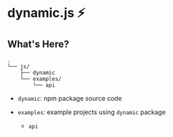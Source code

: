 # dynamic.js ⚡️

## What's Here?

```
.
└── js/
    ├── dynamic
    └── examples/
        └── api
```

- `dynamic`: npm package source code
- `examples`: example projects using `dynamic` package

  - `api`
